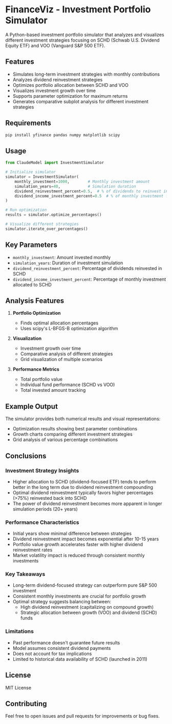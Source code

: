 # FinanceViz - Investment Portfolio Simulator

A Python-based investment portfolio simulator that analyzes and visualizes different investment strategies focusing on SCHD (Schwab U.S. Dividend Equity ETF) and VOO (Vanguard S&P 500 ETF).

## Features

- Simulates long-term investment strategies with monthly contributions
- Analyzes dividend reinvestment strategies
- Optimizes portfolio allocation between SCHD and VOO
- Visualizes investment growth over time
- Supports parameter optimization for maximum returns
- Generates comparative subplot analysis for different investment strategies

## Requirements

```bash
pip install yfinance pandas numpy matplotlib scipy
```

## Usage

```python
from ClaudeModel import InvestmentSimulator

# Initialize simulator
simulator = InvestmentSimulator(
    monthly_investment=1000,        # Monthly investment amount
    simulation_years=40,            # Simulation duration
    dividend_reinvestment_percent=0.5,  # % of dividends to reinvest in SCHD
    dividend_income_investment_percent=0.5  # % of monthly investment for SCHD
)

# Run optimization
results = simulator.optimize_percentages()

# Visualize different strategies
simulator.iterate_over_percentages()
```

## Key Parameters

- `monthly_investment`: Amount invested monthly
- `simulation_years`: Duration of investment simulation
- `dividend_reinvestment_percent`: Percentage of dividends reinvested in SCHD
- `dividend_income_investment_percent`: Percentage of monthly investment allocated to SCHD

## Analysis Features

1. **Portfolio Optimization**
   - Finds optimal allocation percentages
   - Uses scipy's L-BFGS-B optimization algorithm

2. **Visualization**
   - Investment growth over time
   - Comparative analysis of different strategies
   - Grid visualization of multiple scenarios

3. **Performance Metrics**
   - Total portfolio value
   - Individual fund performance (SCHD vs VOO)
   - Total invested amount tracking

## Example Output

The simulator provides both numerical results and visual representations:
- Optimization results showing best parameter combinations
- Growth charts comparing different investment strategies
- Grid analysis of various percentage combinations

## Conclusions

### Investment Strategy Insights
- Higher allocation to SCHD (dividend-focused ETF) tends to perform better in the long term due to dividend reinvestment compounding
- Optimal dividend reinvestment typically favors higher percentages (>75%) reinvested back into SCHD
- The power of dividend reinvestment becomes more apparent in longer simulation periods (20+ years)

### Performance Characteristics
- Initial years show minimal difference between strategies
- Dividend reinvestment impact becomes exponential after 10-15 years
- Portfolio value growth accelerates faster with higher dividend reinvestment rates
- Market volatility impact is reduced through consistent monthly investments

### Key Takeaways
- Long-term dividend-focused strategy can outperform pure S&P 500 investment
- Consistent monthly investments are crucial for portfolio growth
- Optimal strategy suggests balancing between:
  - High dividend reinvestment (capitalizing on compound growth)
  - Strategic allocation between growth (VOO) and dividend (SCHD) funds

### Limitations
- Past performance doesn't guarantee future results
- Model assumes consistent dividend payments
- Does not account for tax implications
- Limited to historical data availability of SCHD (launched in 2011)

## License

MIT License

## Contributing

Feel free to open issues and pull requests for improvements or bug fixes.